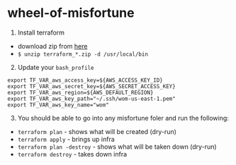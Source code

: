 # wheel-of-misfortune

1. Install terraform

  * download zip from [here](https://www.terraform.io/downloads.html)
  * `$ unzip terraform_*.zip -d /usr/local/bin`

2. Update your `bash_profile`

  ```
  export TF_VAR_aws_access_key=${AWS_ACCESS_KEY_ID}
  export TF_VAR_aws_secret_key=${AWS_SECRET_ACCESS_KEY}
  export TF_VAR_aws_region=${AWS_DEFAULT_REGION}
  export TF_VAR_aws_key_path="~/.ssh/wom-us-east-1.pem"
  export TF_VAR_aws_key_name="wom"
  ```

3. You should be able to go into any misfortune foler and run the following:

  * `terraform plan` - shows what will be created (dry-run)
  * `terraform apply` - brings up infra
  * `terraform plan -destroy` - shows what will be taken down (dry-run)
  * `terraform destroy` - takes down infra
